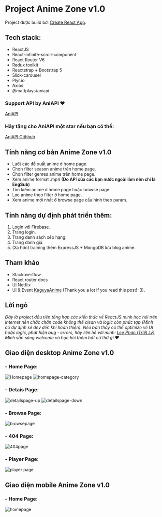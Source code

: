 # Project Anime Zone v1.0

Project được build bởi [Create React App](https://github.com/facebook/create-react-app).

## Tech stack:

- ReactJS
- React-infinite-scroll-component
- React Router V6
- Redux toolkit
- Reactstrap + Bootstrap 5
- Slick-carousel
- Plyr.io
- Axios
- @mattplays/aniapi

### Support API by AniAPI ❤

[AniAPI](https://aniapi.com/)

### Hãy tặng cho AniAPI một star nếu bạn có thể:

[AniAPI Githhub](https://github.com/AniAPI-Team/AniAPI)

## Tính năng cơ bản Anime Zone v1.0

- Lướt các đề xuất anime ở home page.
- Chọn filter season anime trên home page.
- Chọn filter genres anime trên home page.
- Xem anime format .mp4 **(Do API của các bạn nước ngoài làm nên chỉ là EngSub)**
- Tìm kiếm anime ở home page hoặc browse page.
- Lọc anime theo filter ở home page.
- Xem anime mới nhất ở browse page cấu hình theo param.

## Tính năng dự định phát triển thêm:

1. Login với Firebase.
2. Trang login.
3. Trang danh sách xếp hạng.
4. Trang đánh giá.
5. (Xa hơn) training thêm ExpressJS + MongoDB lưu blog anime.

## Tham khảo

- Stackoverflow
- React router docs
- UI Netflix
- UI & Event [KaguyaAnime](www.kaguya.live) (Thank you a lot if you read this post! :3).

## Lời ngỏ

_Đây là project đầu tiên tổng hợp các kiến thức về ReactJS mình học hỏi trên internet nên chắc chắn code không thể clean và logic còn phức tạp (Mình có dự định sẽ dev đến khi hoàn thiện). Nếu bạn thấy có thể optimize về UI hoặc logic, phát hiện bug - errors, hãy liên hệ với mình:
[Lee Phan (Triết Lý)](https://www.facebook.com/leephan2001/)
Mình sẵn sàng welcome và học hỏi thêm bất cứ thứ gì ❤_

## Giao diện desktop Anime Zone v1.0

### - Home Page:

![Homepage](https://drive.google.com/uc?export=view&id=179b4r-TTI6cCUUhimDq93J8MorA3mCEU)
![homepage-category](https://drive.google.com/uc?export=view&id=1MKH90TSq7_8w1vghJQXS5Qk8IAd1alZb)

### - Detais Page:

![detailspage-up](https://drive.google.com/uc?export=view&id=1gXrmoAY1N-OzHUoxVfHvvuUHc-ipvdCT)
![detailspage-down](https://drive.google.com/uc?export=view&id=10VDnCHPYfR4CDJfiUxijmvLLie9UnMak)

### - Browse Page:

![browsepage](https://drive.google.com/uc?export=view&id=15z4maCGMtZMOpjcVu8yYZB_xtzs3UTfO)

### - 404 Page:

![404page](https://drive.google.com/uc?export=view&id=1OV2Bfn_mkz3yvU1zbyPI15Tf8GlAXAFk)

### - Player Page:

![player page](https://drive.google.com/uc?export=view&id=1spMN0Bxe7W-HXAPi9hc5EfcvpVbEUu8e)

## Giao diện mobile Anime Zone v1.0

### - Home Page:

![homepage](https://drive.google.com/uc?export=view&id=1uxc_e_ahDch-vn0IIunxxBxNmghrluvh)
